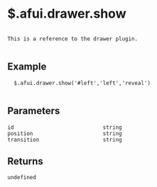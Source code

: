 # $.afui.drawer.show

```

This is a reference to the drawer plugin.
 
```

## Example

```
  $.afui.drawer.show('#left','left','reveal')
 
```


## Parameters

```
id                            string
position                      string
transition                    string

```

## Returns

```
undefined
```

